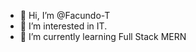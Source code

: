 - 👋 Hi, I’m @Facundo-T
- 👀 I’m interested in IT.
- 🌱 I’m currently learning Full Stack MERN

<!---
Facundo-T/Facundo-T is a ✨ special ✨ repository because its `README.md` (this file) appears on your GitHub profile.
You can click the Preview link to take a look at your changes.
--->
